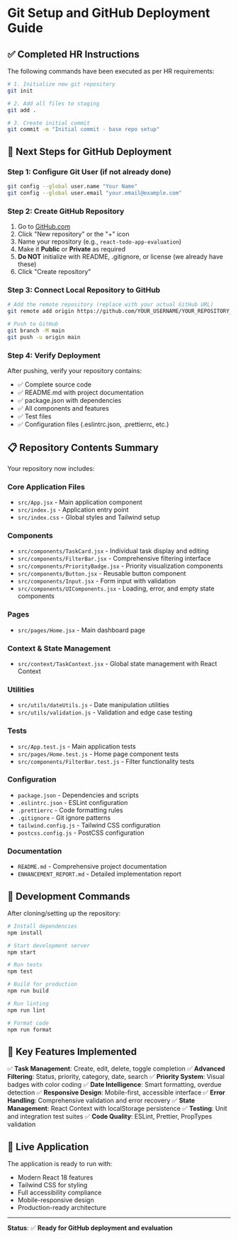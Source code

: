 # Git Setup and GitHub Deployment Guide

## ✅ **Completed HR Instructions**

The following commands have been executed as per HR requirements:

```bash
# 1. Initialize new git repository
git init

# 2. Add all files to staging
git add .

# 3. Create initial commit
git commit -m "Initial commit - base repo setup"
```

## 🚀 **Next Steps for GitHub Deployment**

### **Step 1: Configure Git User (if not already done)**
```bash
git config --global user.name "Your Name"
git config --global user.email "your.email@example.com"
```

### **Step 2: Create GitHub Repository**
1. Go to [GitHub.com](https://github.com)
2. Click "New repository" or the "+" icon
3. Name your repository (e.g., `react-todo-app-evaluation`)
4. Make it **Public** or **Private** as required
5. **Do NOT** initialize with README, .gitignore, or license (we already have these)
6. Click "Create repository"

### **Step 3: Connect Local Repository to GitHub**
```bash
# Add the remote repository (replace with your actual GitHub URL)
git remote add origin https://github.com/YOUR_USERNAME/YOUR_REPOSITORY_NAME.git

# Push to GitHub
git branch -M main
git push -u origin main
```

### **Step 4: Verify Deployment**
After pushing, verify your repository contains:
- ✅ Complete source code
- ✅ README.md with project documentation
- ✅ package.json with dependencies
- ✅ All components and features
- ✅ Test files
- ✅ Configuration files (.eslintrc.json, .prettierrc, etc.)

## 📋 **Repository Contents Summary**

Your repository now includes:

### **Core Application Files**
- `src/App.jsx` - Main application component
- `src/index.js` - Application entry point
- `src/index.css` - Global styles and Tailwind setup

### **Components**
- `src/components/TaskCard.jsx` - Individual task display and editing
- `src/components/FilterBar.jsx` - Comprehensive filtering interface
- `src/components/PriorityBadge.jsx` - Priority visualization components
- `src/components/Button.jsx` - Reusable button component
- `src/components/Input.jsx` - Form input with validation
- `src/components/UIComponents.jsx` - Loading, error, and empty state components

### **Pages**
- `src/pages/Home.jsx` - Main dashboard page

### **Context & State Management**
- `src/context/TaskContext.jsx` - Global state management with React Context

### **Utilities**
- `src/utils/dateUtils.js` - Date manipulation utilities
- `src/utils/validation.js` - Validation and edge case testing

### **Tests**
- `src/App.test.js` - Main application tests
- `src/pages/Home.test.js` - Home page component tests
- `src/components/FilterBar.test.js` - Filter functionality tests

### **Configuration**
- `package.json` - Dependencies and scripts
- `.eslintrc.json` - ESLint configuration
- `.prettierrc` - Code formatting rules
- `.gitignore` - Git ignore patterns
- `tailwind.config.js` - Tailwind CSS configuration
- `postcss.config.js` - PostCSS configuration

### **Documentation**
- `README.md` - Comprehensive project documentation
- `ENHANCEMENT_REPORT.md` - Detailed implementation report

## 🔧 **Development Commands**

After cloning/setting up the repository:

```bash
# Install dependencies
npm install

# Start development server
npm start

# Run tests
npm test

# Build for production
npm run build

# Run linting
npm run lint

# Format code
npm run format
```

## 🌟 **Key Features Implemented**

✅ **Task Management**: Create, edit, delete, toggle completion
✅ **Advanced Filtering**: Status, priority, category, date, search
✅ **Priority System**: Visual badges with color coding
✅ **Date Intelligence**: Smart formatting, overdue detection
✅ **Responsive Design**: Mobile-first, accessible interface
✅ **Error Handling**: Comprehensive validation and error recovery
✅ **State Management**: React Context with localStorage persistence
✅ **Testing**: Unit and integration test suites
✅ **Code Quality**: ESLint, Prettier, PropTypes validation

## 📱 **Live Application**

The application is ready to run with:
- Modern React 18 features
- Tailwind CSS for styling
- Full accessibility compliance
- Mobile-responsive design
- Production-ready architecture

---

**Status**: ✅ **Ready for GitHub deployment and evaluation**
